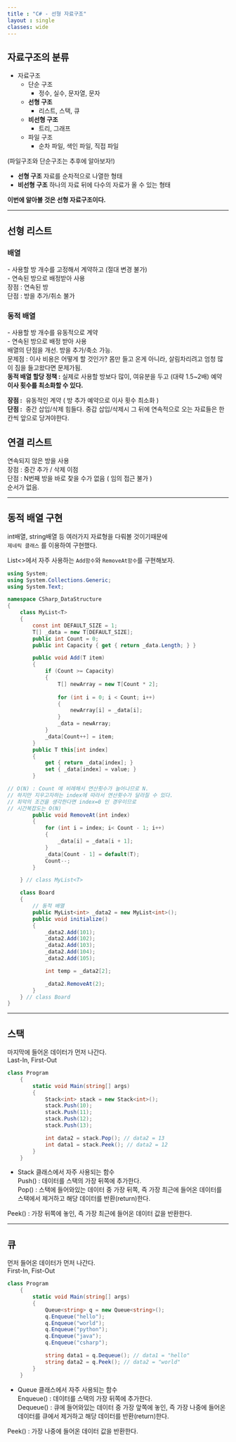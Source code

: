 ```yaml
---
title : "C# - 선형 자료구조"
layout : single
classes: wide
---
```


## 자료구조의 분류

- 자료구조
  - 단순 구조
    - 정수, 실수, 문자열, 문자
  - **선형 구조**
    - 리스트, 스택, 큐
  - **비선형 구조**
    - 트리, 그래프
  - 파일 구조
    - 순차 파일, 색인 파일, 직접 파일

(파일구조와 단순구조는 추후에 알아보자!)

- **선형 구조**
  자료를 순차적으로 나열한 형태 
- **비선형 구조**
  하나의 자료 뒤에 다수의 자료가 올 수 있는 형태  

**이번에 알아볼 것은 선형 자료구조이다.**


-----
## 선형 리스트  

### 배열  

  \- 사용할 방 개수를 고정해서 계약하고 (절대 변경 불가)  
  \- 연속된 방으로 배정받아 사용  
  장점 : 연속된 방  
  단점 : 방을 추가/취소 불가  

### 동적 배열  

  \- 사용할 방 개수를 유동적으로 계약  
  \- 연속된 방으로 배정 받아 사용  
  배열의 단점을 개선. 방을 추가/축소 가능.  
  문제점 : 이사 비용은 어떻게 할 것인가? 몸만 들고 온게 아니라, 살림차리려고 엄청 많이 짐을 들고왔다면 문제가됨.  
  **동적 배열 할당 정책 :**
  	실제로 사용할 방보다 많이, 여유분을 두고 (대략 1.5~2배) 예약  
  **이사 횟수를 최소화할 수 있다.**
    
  **장점 :** 
  ​	유동적인 계약 ( 방 추가 예약으로 이사 횟수 최소화 )  
  **단점 :** 
  ​	중간 삽입/삭제 힘들다. 중갑 삽입/삭제시 그 뒤에 연속적으로 	오는 자료들은 한칸씩 앞으로 당겨야한다.

## 연결 리스트

  연속되지 않은 방을 사용  
  장점 : 중간 추가 / 삭제 이점  
  단점 : N번째 방을 바로  찾을 수가 없음 ( 임의 접근 불가 )  
  순서가 없음.  

---

## 동적 배열 구현  

int배열, string배열 등 여러가지 자료형을 다뤄볼 것이기때문에  
`제네릭 클래스` 를 이용하여 구현했다.

List<>에서 자주 사용하는 `Add함수`와 `RemoveAt함수`를 구현해보자.

```C#
using System;
using System.Collections.Generic;
using System.Text;

namespace CSharp_DataStructure
{
    class MyList<T>
    {
        const int DEFAULT_SIZE = 1; 
        T[] _data = new T[DEFAULT_SIZE]; 
        public int Count = 0; 
        public int Capacity { get { return _data.Length; } }

        public void Add(T item)
        {
            if (Count >= Capacity)
            {
                T[] newArray = new T[Count * 2]; 
                
                for (int i = 0; i < Count; i++)
                {         
                    newArray[i] = _data[i];
                }
                _data = newArray;
            }
            _data[Count++] = item;
        }
        public T this[int index]
        {
            get { return _data[index]; }
            set { _data[index] = value; }
        }

// O(N) : Count 에 비례해서 연산횟수가 늘어나므로 N.
// 하지만 지우고자하는 index에 따라서 연산횟수가 달라질 수 있다.
// 최악의 조건을 생각한다면 index=0 인 경우이므로 
// 시간복잡도는 O(N)
        public void RemoveAt(int index)
        {
            for (int i = index; i< Count - 1; i++)
            {
                _data[i] = _data[i + 1];
            }
            _data[Count - 1] = default(T);
            Count--;
        }

    } // class MyList<T>

    class Board
    {	      
        // 동적 배열
        public MyList<int> _data2 = new MyList<int>();      
        public void initialize()
        {
            _data2.Add(101);
            _data2.Add(102);
            _data2.Add(103);
            _data2.Add(104);
            _data2.Add(105);

            int temp = _data2[2];

            _data2.RemoveAt(2);
        }
    } // class Board
}

```


---

## 스택  
마지막에 들어온 데이터가 먼저 나간다.  
Last-In, First-Out  

```C#
class Program
    {
        static void Main(string[] args)
        {
            Stack<int> stack = new Stack<int>();
            stack.Push(10);
            stack.Push(11);
            stack.Push(12);
            stack.Push(13);

            int data2 = stack.Pop(); // data2 = 13
            int data1 = stack.Peek(); // data2 = 12
        }
    }
```

* Stack<T> 클래스에서 자주 사용되는 함수  
Push() : 데이터를 스택의 가장 뒤쪽에 추가한다.  
Pop() : 스택에 들어와있는 데이터 중 가장 뒤쪽, 즉 가장 최근에 들어온 데이터를  
스택에서 제거하고 해당 데이터를 반환(return)한다.  
  
Peek() : 가장 뒤쪽에 놓인, 즉 가장 최근에 들어온 데이터 값을 반환한다.  

---


## 큐  
먼저 들어온 데이터가 먼저 나간다.  
First-In, Fist-Out  

```C#
class Program
    {
        static void Main(string[] args)
        {
            Queue<string> q = new Queue<string>();
            q.Enqueue("hello");
            q.Enqueue("world");
            q.Enqueue("python");
            q.Enqueue("java");
            q.Enqueue("csharp");

            string data1 = q.Dequeue(); // data1 = "hello"
            string data2 = q.Peek(); // data2 = "world"
        }
    }
```

* Queue<T> 클래스에서 자주 사용되는 함수  
Enqueue() : 데이터를 스택의 가장 뒤쪽에 추가한다.  
Dequeue() : 큐에 들어와있는 데이터 중 가장 앞쪽에 놓인, 즉 가장 나중에 들어온  
데이터를 큐에서 제거하고 해당 데이터를 반환(return)한다.  
  
Peek() : 가장 나중에 들어온 데이터 값을 반환한다.  